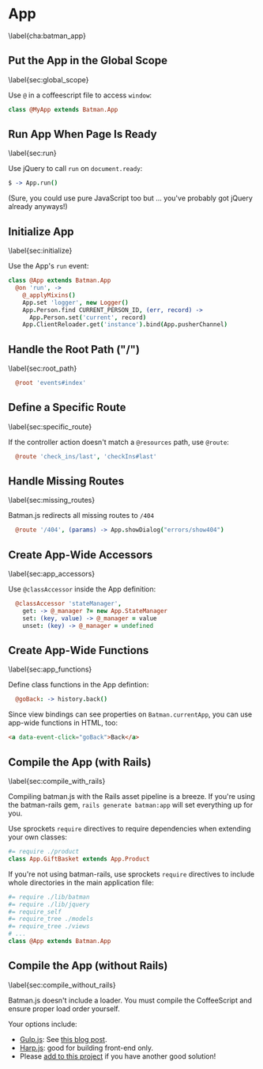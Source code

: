 # App
\label{cha:batman_app}


## Put the App in the Global Scope
\label{sec:global_scope}

Use `@` in a coffeescript file to access `window`:

```coffeescript
class @MyApp extends Batman.App
```


## Run App When Page Is Ready
\label{sec:run}

Use jQuery to call `run` on `document.ready`:

```coffeescript
$ -> App.run()
```

(Sure, you could use pure JavaScript too but ... you've probably got jQuery already anyways!)

## Initialize App
\label{sec:initialize}

Use the App's `run` event:

```coffeescript
class @App extends Batman.App
  @on 'run', ->
    @_applyMixins()
    App.set 'logger', new Logger()
    App.Person.find CURRENT_PERSON_ID, (err, record) ->
      App.Person.set('current', record)
    App.ClientReloader.get('instance').bind(App.pusherChannel)
```

## Handle the Root Path ("/")
\label{sec:root_path}

```coffeescript
  @root 'events#index'
```

## Define a Specific Route
\label{sec:specific_route}

If the controller action doesn't match a `@resources` path, use `@route`:

```coffeescript
  @route 'check_ins/last', 'checkIns#last'
```

## Handle Missing Routes
\label{sec:missing_routes}

Batman.js redirects all missing routes to `/404`

```coffeescript
  @route '/404', (params) -> App.showDialog("errors/show404")
```

## Create App-Wide Accessors
\label{sec:app_accessors}

Use `@classAccessor` inside the App definition:

```coffeescript
  @classAccessor 'stateManager',
    get: -> @_manager ?= new App.StateManager
    set: (key, value) -> @_manager = value
    unset: (key) -> @_manager = undefined
```

## Create App-Wide Functions
\label{sec:app_functions}

Define class functions in the App defintion:

```coffeescript
  @goBack: -> history.back()
```

Since view bindings can see properties on `Batman.currentApp`, you can use app-wide functions in HTML, too:

```html
<a data-event-click="goBack">Back</a>
```

## Compile the App (with Rails)
\label{sec:compile_with_rails}

Compiling batman.js with the Rails asset pipeline is a breeze. If you're using the batman-rails gem, `rails generate batman:app` will set everything up for you.

Use sprockets `require` directives to require dependencies when extending your own classes:

```coffeescript
#= require ./product
class App.GiftBasket extends App.Product
```

If you're not using batman-rails, use sprockets `require` directives to include whole directories in the main application file:


```coffeescript
#= require ./lib/batman
#= require ./lib/jquery
#= require_self
#= require_tree ./models
#= require_tree ./views
# ...
class @App extends Batman.App
```

## Compile the App (without Rails)
\label{sec:compile_without_rails}

Batman.js doesn't include a loader. You must compile the CoffeeScript and ensure proper load order yourself.

Your options include:

- [Gulp.js](http://gulpjs.com/): See [this blog post](http://rmosolgo.github.io/blog/2014/03/22/using-gulp-dot-js-to-build-batman-dot-js-without-rails/).
- [Harp.js](http://harpjs.com/): good for building front-end only.
- Please [add to this project](https://github.com/rmosolgo/batmanjs-mvc-cookbook) if you have another good solution!